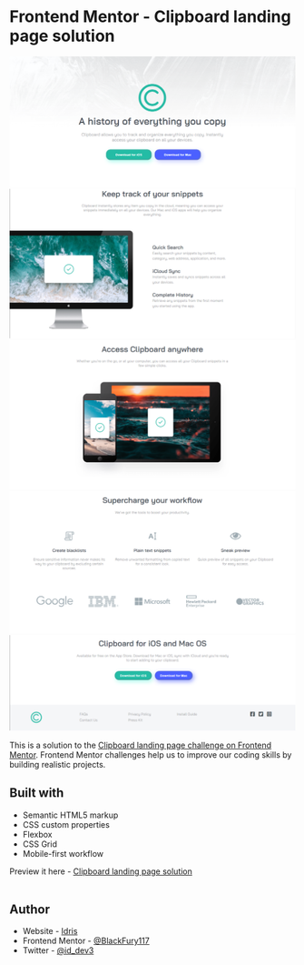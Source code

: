 # Frontend Mentor - Clipboard landing page solution

![Design preview for the Clipboard landing page challenge](./design/Screenshot-of-my-work.png)
![Design preview for the Clipboard landing page challenge](./design/Screenshot-of-my-work-1.png)
![Design preview for the Clipboard landing page challenge](./design/Screenshot-of-my-work-2.png)
![Design preview for the Clipboard landing page challenge](./design/Screenshot-of-my-work-3.png)
![Design preview for the Clipboard landing page challenge](./design/Screenshot-of-my-work-4.png) <br>

This is a solution to the [Clipboard landing page challenge on Frontend Mentor](https://www.frontendmentor.io/challenges/clipboard-landing-page-5cc9bccd6c4c91111378ecb9). Frontend Mentor challenges help us to improve our coding skills by building realistic projects.

## Built with

- Semantic HTML5 markup
- CSS custom properties
- Flexbox
- CSS Grid
- Mobile-first workflow

Preview it here - [Clipboard landing page solution](https://id-dev3.github.io/Clipboard-landing-page/) <br><br>

## Author

- Website - [Idris](https://id-dev3.github.io/)
- Frontend Mentor - [@BlackFury117](https://www.frontendmentor.io/profile/BlackFury117)
- Twitter - [@id_dev3](https://www.twitter.com/id_dev3)